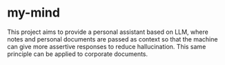 # my-mind
This project aims to provide a personal assistant based on LLM, where notes and personal documents are passed as context so that the machine can give more assertive responses to reduce hallucination. This same principle can be applied to corporate documents.
